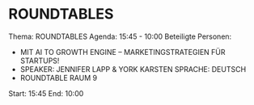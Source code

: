 # ROUNDTABLES
Thema: ROUNDTABLES
Agenda: 15:45 - 10:00
Beteiligte Personen:
- MIT AI TO GROWTH ENGINE – MARKETINGSTRATEGIEN FÜR STARTUPS!
- SPEAKER: JENNIFER LAPP & YORK KARSTEN SPRACHE: DEUTSCH
- ROUNDTABLE RAUM 9

Start: 15:45
End: 10:00
